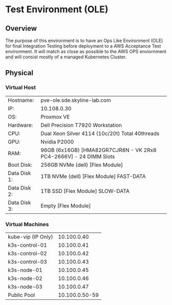 Test Environment (OLE)
============================================

Overview
--------------------------------------------
The purpose of this environment is to have an Ops Like Environment (OLE) for final Integration Testing before deployment to a AWS Acceptance Test environment. It will match as close as possible to the AWS OPS enviornment and will consist mostly of a managed Kubernetes Cluster. 

Physical 
--------------------------------------------
### Virtual Host

|||
|--------------------|--------------------|
| Hostname: | pve-ole.sde.skyline-lab.com |
|IP: | 10.108.0.30 |  
|OS: | Proxmox VE |  
|Hardware: | Dell Precision T7920 Workstation |  
|CPU: | Dual Xeon Silver 4114 (10c/20t) Total 40threads |  
|GPU: | Nvidia P2000 |  
|RAM: | 96GB (6x16GB) [HMA82GR7CJR8N - VK 2Rx8 PC4-2666V] - 24 DIMM Slots |
|Boot Disk: | 256GB NVMe (dell) [Flex Module] |  
|Data Disk 1: | 1TB NVMe (dell) [Flex Module] FAST-DATA | 
|Data Disk 2: | 1TB SSD [Flex Module]  SLOW-DATA|   
|Data Disk 3: | Empty [Flex Module] |  

### Virtual Machines
|||
|--------------------|--------------------|
|kube-vip (IP Only)|10.100.0.40|
|k3s-control-01|10.100.0.41|
|k3s-control-02|10.100.0.42|
|k3s-control-03|10.100.0.43|
|k3s-node-01|10.100.0.45|
|k3s-node-02|10.100.0.46|
|k3s-node-03|10.100.0.47|
|Public Pool|10.100.0.50-59|
